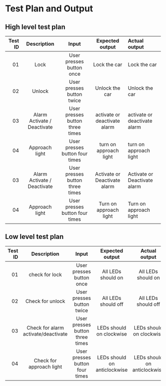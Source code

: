# Test Plan and Output
## High level test plan
| Test ID | Description | Input  |      Expected output | Actual output |
|---------:|:-----------:|:------------------:|:----------------:|:---------------|
| 01       | Lock        |  User presses button once | Lock the car | Lock the car |
| 02       | Unlock      | User presses button twice  | Unlock the car | Unlock the car |
| 03       | Alarm Activate / Deactivate |  User presses button three times | activate or deactivate alarm | activate or deactivate alarm |
| 04       | Approach light  |  User presses button four times | turn on approach light | turn on approach light |
| 03       | Alarm Activate / Deactivate |  User presses button three times | Activate or Deactivate alarm | Activate or Deactivate alarm |
| 04       | Approach light  |  User presses button four times | Turn on approach light | Turn on approach light |

## Low level test plan

| Test ID  | Description | Input |  Expected output | Actual output | Passed |
|------------:|:-----------------:|:----------------:|:-----------------:|:------------------:|:---------|
| 01 | check for lock | User presses button once | All LEDs should on | All LEDs should on | Passed :white_check_mark:|
| 02 | Check for unlock | User presses button twice | All LEDs should off | All LEDs should off | Passed :white_check_mark:|
| 03 | Check for alarm activate/deactivate | User presses button three times | LEDs should on clockwise | LEDs should on clockwise | Passed :white_check_mark: |
| 04 | Check for approach light | User presses button four times | LEDs should on anticlockwise |  LEDs should on anticlockwise | Passed :white_check_mark:|

